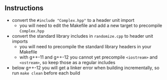 
## Instructions

* convert the `#include "Complex.hpp"` to a header unit import
  * you will need to edit the Makefile and add a new target to precompile `Complex.hpp`
* convert the standard library includes in `randomize.cpp` to header unit imports
  * you will need to precompile the standard library headers in your Makefile
  * with g++-11 and g++-12 you cannot yet precompile `<iostream>` and `<ostream>`, so keep those as a regular includes
* below g++-12 you will get a linker error when building incrementally, so run `make clean` before each build
